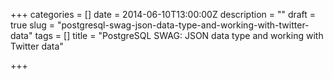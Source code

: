 +++
categories = []
date = 2014-06-10T13:00:00Z
description = ""
draft = true
slug = "postgresql-swag-json-data-type-and-working-with-twitter-data"
tags = []
title = "PostgreSQL SWAG: JSON data type and working with Twitter data"

+++




